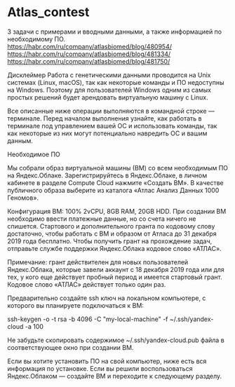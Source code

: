 # Atlas_contest
3 задачи с примерами и вводными данными, а также информацией по необходимому ПО.
https://habr.com/ru/company/atlasbiomed/blog/480954/
https://habr.com/ru/company/atlasbiomed/blog/481334/
https://habr.com/ru/company/atlasbiomed/blog/481750/

Дисклеймер
Работа с генетическими данными проводится на Unix системах (Linux, macOS), так как некоторые команды и ПО недоступны на Windows. Поэтому для пользователей Windows одним из самых простых решений будет арендовать виртуальную машину с Linux.

Все описанные ниже операции выполняются в командной строке — терминале. Перед началом выполнения узнайте, как работать в терминале под управлением вашей ОС и использовать команды, так как некоторые из них могут потенциально навредить ОС и вашим данным.


Необходимое ПО

Мы собрали образ виртуальной машины (ВМ) со всем необходимым ПО на Яндекс.Облаке. Зарегистрируйтесь в Яндекс.Облаке, в личном кабинете в разделе Compute Cloud нажмите «Создать ВМ». В качестве публичного образа выберите из каталога «Атлас Анализ Данных 1000 Геномов».

Конфигурация ВМ: 100% 2vCPU, 8GB RAM, 20GB HDD. При создании ВМ необходимо ввести платежные данные, но со счета ничего не спишется. Стартового и дополнительного гранта по кодовому слову достаточно, чтобы работать c ВМ и образом от Атласа до 31 декабря 2019 года бесплатно. Чтобы получить грант на прохождение задач, отправьте службе поддержки Яндекс.Облака кодовое слово «АТЛАС».

Примечание: грант действителен для новых пользователей Яндекс.Облака, которые завели аккаунт с 18 декабря 2019 года или для тех, у кого еще действует пробный период и имеется стартовый грант. Кодовое слово «АТЛАС» действует только один раз.

Предварительно создайте ssh ключ на локальном компьютере, с которого вы планируете подключаться к ВМ:

ssh-keygen -o -t rsa -b 4096 -C "my-local-machine" -f ~/.ssh/yandex-cloud -a 100

Не забудьте скопировать содержимое ~/.ssh/yandex-cloud.pub файла в соответствующее окно при создании ВМ.

Если вы хотите установить ПО на свой компьютер, ниже есть вся информация по установке. Если вы решили воспользоваться Яндекс.Облаком — создайте ВМ и переходите к следующему разделу.
